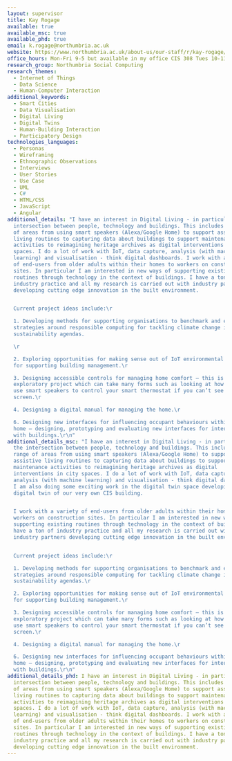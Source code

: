 ```yaml
---
layout: supervisor
title: Kay Rogage
available: true
available_msc: true
available_phd: true
email: k.rogage@northumbria.ac.uk
website: https://www.northumbria.ac.uk/about-us/our-staff/r/kay-rogage/
office_hours: Mon-Fri 9-5 but available in my office CIS 308 Tues 10-11 and Thurs 9.30-10.30.
research_group: Northumbria Social Computing
research_themes:
  - Internet of Things
  - Data Science
  - Human-Computer Interaction
additional_keywords:
  - Smart Cities
  - Data Visualisation
  - Digital Living
  - Digital Twins
  - Human-Building Interaction
  - Participatory Design
technologies_languages:
  - Personas
  - Wireframing
  - Ethnographic Observations
  - Interviews
  - User Stories
  - Use Case
  - UML
  - C#
  - HTML/CSS
  - JavaScript
  - Angular
additional_details: "I have an interest in Digital Living - in particular the
  intersection between people, technology and buildings. This includes a range
  of areas from using smart speakers (Alexa/Google Home) to support assistive
  living routines to capturing data about buildings to support maintenance
  activities to reimagining heritage archives as digital interventions in city
  spaces. I do a lot of work with IoT, data capture, analysis (with machine
  learning) and visualisation - think digital dashboards. I work with a variety
  of end-users from older adults within their homes to workers on construction
  sites. In particular I am interested in new ways of supporting existing
  routines through technology in the context of buildings. I have a ton of
  industry practice and all my research is carried out with industry partners
  developing cutting edge innovation in the built environment.


  Current project ideas include:\r

  1. Developing methods for supporting organisations to benchmark and evidence
  strategies around responsible computing for tackling climate change issues and
  sustainability agendas.

  \r

  2. Exploring opportunities for making sense out of IoT environmental data
  for supporting building management.\r

  3. Designing accessible controls for managing home comfort – this is an
  exploratory project which can take many forms such as looking at how you can
  use smart speakers to control your smart thermostat if you can’t see the
  screen.\r

  4. Designing a digital manual for managing the home.\r

  6. Designing new interfaces for influencing occupant behaviours within the
  home – designing, prototyping and evaluating new interfaces for interacting
  with buildings.\r\n"
additional_details_msc: "I have an interest in Digital Living - in particular
  the intersection between people, technology and buildings. This includes a
  range of areas from using smart speakers (Alexa/Google Home) to support
  assistive living routines to capturing data about buildings to support
  maintenance activities to reimagining heritage archives as digital
  interventions in city spaces. I do a lot of work with IoT, data capture,
  analysis (with machine learning) and visualisation - think digital dashboards.
  I am also doing some exciting work in the digital twin space developing a
  digital twin of our very own CIS building.


  I work with a variety of end-users from older adults within their homes to
  workers on construction sites. In particular I am interested in new ways of
  supporting existing routines through technology in the context of buildings. I
  have a ton of industry practice and all my research is carried out with
  industry partners developing cutting edge innovation in the built environment.


  Current project ideas include:\r

  1. Developing methods for supporting organisations to benchmark and evidence
  strategies around responsible computing for tackling climate change issues and
  sustainability agendas.\r

  2. Exploring opportunities for making sense out of IoT environmental data
  for supporting building management.\r

  3. Designing accessible controls for managing home comfort – this is an
  exploratory project which can take many forms such as looking at how you can
  use smart speakers to control your smart thermostat if you can’t see the
  screen.\r

  4. Designing a digital manual for managing the home.\r

  6. Designing new interfaces for influencing occupant behaviours within the
  home – designing, prototyping and evaluating new interfaces for interacting
  with buildings.\r\n"
additional_details_phd: I have an interest in Digital Living - in particular the
  intersection between people, technology and buildings. This includes a range
  of areas from using smart speakers (Alexa/Google Home) to support assistive
  living routines to capturing data about buildings to support maintenance
  activities to reimagining heritage archives as digital interventions in city
  spaces. I do a lot of work with IoT, data capture, analysis (with machine
  learning) and visualisation - think digital dashboards. I work with a variety
  of end-users from older adults within their homes to workers on construction
  sites. In particular I am interested in new ways of supporting existing
  routines through technology in the context of buildings. I have a ton of
  industry practice and all my research is carried out with industry partners
  developing cutting edge innovation in the built environment.
---
```

